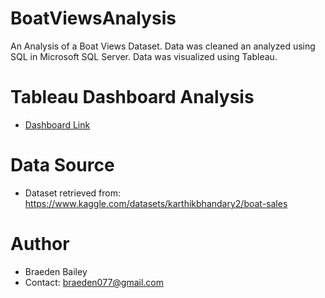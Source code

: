 # BoatViewsAnalysis
An Analysis of a Boat Views Dataset. Data was cleaned an analyzed using SQL in Microsoft SQL Server. Data was visualized using Tableau.

# Tableau Dashboard Analysis
- [Dashboard Link](https://public.tableau.com/app/profile/braeden.bailey/viz/BoatViewsAnalysis/Dashboard1)

# Data Source
- Dataset retrieved from: https://www.kaggle.com/datasets/karthikbhandary2/boat-sales

# Author
- Braeden Bailey
- Contact: braeden077@gmail.com
